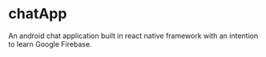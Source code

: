 # chatApp
An android chat application built in react native framework with an intention to learn Google Firebase.
